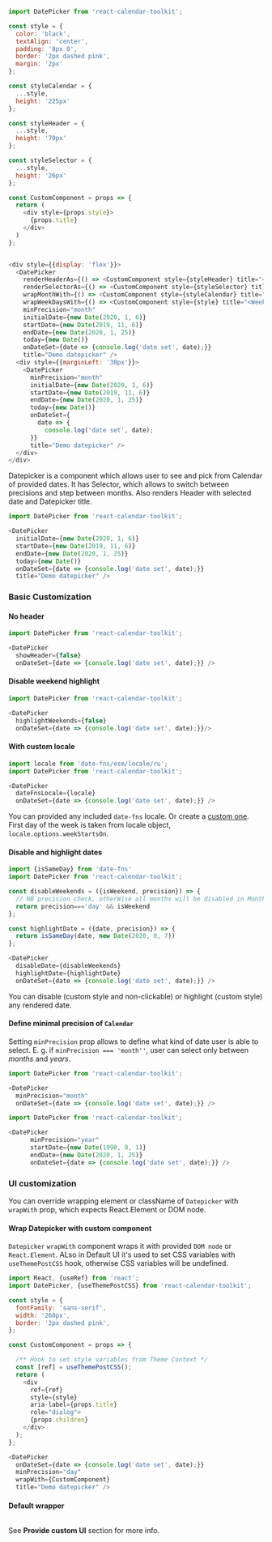 ```js noeditor
import DatePicker from 'react-calendar-toolkit';

const style = {
  color: 'black',
  textAlign: 'center',
  padding: '8px 0',
  border: '2px dashed pink',
  margin: '2px'
};

const styleCalendar = {
  ...style,
  height: '225px'
};

const styleHeader = {
  ...style,
  height: '70px'
};

const styleSelector = {
  ...style,
  height: '26px'
};

const CustomComponent = props => {
  return (
    <div style={props.style}>
      {props.title}
    </div>
  )
};


<div style={{display: 'flex'}}>
  <DatePicker
    renderHeaderAs={() => <CustomComponent style={styleHeader} title="<Header />" />}
    renderSelectorAs={() => <CustomComponent style={styleSelector} title="<Selector />" />}
    wrapMonthWith={() => <CustomComponent style={styleCalendar} title="<Calendar />" />}
    wrapWeekDaysWith={() => <CustomComponent style={style} title="<Weekdays />" />}
    minPrecision="month"
    initialDate={new Date(2020, 1, 6)}
    startDate={new Date(2019, 11, 6)}
    endDate={new Date(2020, 1, 25)}
    today={new Date()}
    onDateSet={date => {console.log('date set', date);}}
    title="Demo datepicker" />
  <div style={{marginLeft: '30px'}}>
    <DatePicker
      minPrecision="month"
      initialDate={new Date(2020, 1, 6)}
      startDate={new Date(2019, 11, 6)}
      endDate={new Date(2020, 1, 25)}
      today={new Date()}
      onDateSet={
        date => {
          console.log('date set', date);
      }}
      title="Demo datepicker" />
  </div>
</div>
```

Datepicker is a component which allows user to see and pick from Calendar of provided dates. It has Selector, which allows to switch between precisions and step between months. Also renders Header with selected date and Datepicker title. 

```js
import DatePicker from 'react-calendar-toolkit';

<DatePicker
  initialDate={new Date(2020, 1, 6)}
  startDate={new Date(2019, 11, 6)}
  endDate={new Date(2020, 1, 25)}
  today={new Date()}
  onDateSet={date => {console.log('date set', date);}}
  title="Demo datepicker" />
```

### Basic Customization

#### No header
```js
import DatePicker from 'react-calendar-toolkit';

<DatePicker
  showHeader={false}
  onDateSet={date => {console.log('date set', date);}} />
```

#### Disable weekend highlight
```js
import DatePicker from 'react-calendar-toolkit';

<DatePicker
  highlightWeekends={false}
  onDateSet={date => {console.log('date set', date);}}/>
```

#### With custom locale

```js
import locale from 'date-fns/esm/locale/ru';
import DatePicker from 'react-calendar-toolkit';

<DatePicker
  dateFnsLocale={locale}
  onDateSet={date => {console.log('date set', date);}} />
```
You can provided any included ``date-fns`` locale. Or create a [custom one](https://date-fns.org/v2.9.0/docs/I18n-Contribution-Guide#adding-a-new-locale). First day of the week is taken from locale object, `locale.options.weekStartsOn`.

#### Disable and highlight dates
```js
import {isSameDay} from 'date-fns'
import DatePicker from 'react-calendar-toolkit';

const disableWeekends = ({isWeekend, precision}) => {
  // NB precision check, otherWise all months will be disabled in Month Calendar view
  return precision==='day' && isWeekend
};

const highlightDate = ({date, precision}) => {
  return isSameDay(date, new Date(2020, 0, 7))
};

<DatePicker
  disableDate={disableWeekends}
  highlightDate={highlightDate}
  onDateSet={date => {console.log('date set', date);}} />
```
You can disable (custom style and non-clickable) or highlight (custom style) any rendered date.

#### Define minimal precision of `Calendar`

Setting `minPrecision` prop allows to define what kind of date user is able to select. E. g. if `minPrecision === 'month''`, user can select only between _months_ and _years_. 

```js
import DatePicker from 'react-calendar-toolkit';

<DatePicker
  minPrecision="month"
  onDateSet={date => {console.log('date set', date);}} />
```

```js
import DatePicker from 'react-calendar-toolkit';

<DatePicker
      minPrecision="year"
      startDate={new Date(1990, 0, 1)}
      endDate={new Date(2020, 1, 25)}
      onDateSet={date => {console.log('date set', date);}} />
```

### UI customization
You can override wrapping element or className of `Datepicker` with `wrapWith` prop, which expects React.Element or DOM node. 

#### Wrap Datepicker with custom component

`Datepicker` `wrapWith` component wraps it with provided `DOM node` or `React.Element`. ALso in Default UI it's used to set CSS variables with `useThemePostCSS` hook, otherwise CSS variables will be undefined.

```js
import React, {useRef} from 'react';
import DatePicker, {useThemePostCSS} from 'react-calendar-toolkit';

const style = {
  fontFamily: 'sans-serif',
  width: '260px',
  border: '2px dashed pink',
};

const CustomComponent = props => {

  /** Hook to set style variables from Theme Context */
  const [ref] = useThemePostCSS();
  return (
    <div
      ref={ref}
      style={style}
      aria-label={props.title}
      role="dialog">
      {props.children}
    </div>
  );
};

<DatePicker
  onDateSet={date => {console.log('date set', date);}}
  minPrecision="day"
  wrapWith={CustomComponent}
  title="Demo datepicker" />
```

#### Default wrapper
```js { "file": "./../../../../src/components/visual/Datepicker/DatepickerWrapper.js" }
```

See **Provide custom UI** section for more info.